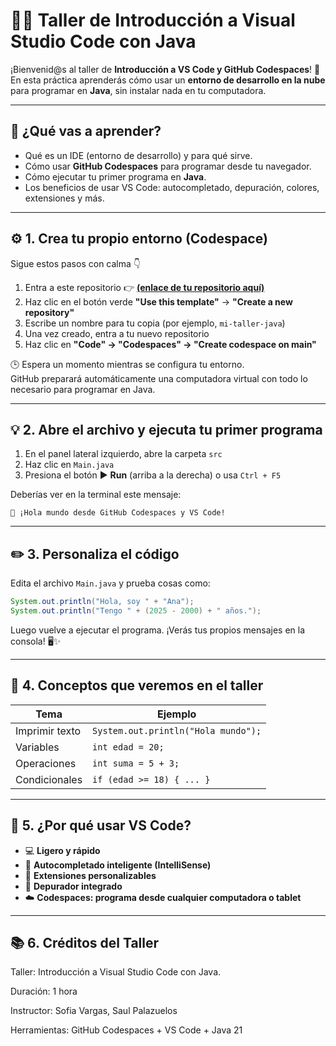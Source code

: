 # 🧑‍💻 Taller de Introducción a Visual Studio Code con Java

¡Bienvenid@s al taller de **Introducción a VS Code y GitHub Codespaces**! 🎉  
En esta práctica aprenderás cómo usar un **entorno de desarrollo en la nube** para programar en **Java**, sin instalar nada en tu computadora.

---

## 🚀 ¿Qué vas a aprender?

- Qué es un IDE (entorno de desarrollo) y para qué sirve.  
- Cómo usar **GitHub Codespaces** para programar desde tu navegador.  
- Cómo ejecutar tu primer programa en **Java**.  
- Los beneficios de usar VS Code: autocompletado, depuración, colores, extensiones y más.

---

## ⚙️ 1. Crea tu propio entorno (Codespace)

Sigue estos pasos con calma 👇

1. Entra a este repositorio 👉 [**(enlace de tu repositorio aquí)**](https://github.com/TU_USUARIO/taller-java-vscode)  
2. Haz clic en el botón verde **"Use this template"** → **"Create a new repository"**  
3. Escribe un nombre para tu copia (por ejemplo, `mi-taller-java`)  
4. Una vez creado, entra a tu nuevo repositorio  
5. Haz clic en **"Code" → "Codespaces" → "Create codespace on main"**

🕒 Espera un momento mientras se configura tu entorno.  
GitHub preparará automáticamente una computadora virtual con todo lo necesario para programar en Java.

---

## 💡 2. Abre el archivo y ejecuta tu primer programa

1. En el panel lateral izquierdo, abre la carpeta `src`  
2. Haz clic en `Main.java`  
3. Presiona el botón ▶️ **Run** (arriba a la derecha) o usa `Ctrl + F5`

Deberías ver en la terminal este mensaje:

`👋 ¡Hola mundo desde GitHub Codespaces y VS Code!`


---

## ✏️ 3. Personaliza el código

Edita el archivo `Main.java` y prueba cosas como:

```java
System.out.println("Hola, soy " + "Ana");
System.out.println("Tengo " + (2025 - 2000) + " años.");
```
Luego vuelve a ejecutar el programa.
¡Verás tus propios mensajes en la consola! 🖥️✨

---

## 🎯 4. Conceptos que veremos en el taller

| Tema | Ejemplo |
|------|----------|
| Imprimir texto | `System.out.println("Hola mundo");` |
| Variables | `int edad = 20;` |
| Operaciones | `int suma = 5 + 3;` |
| Condicionales | `if (edad >= 18) { ... }` |

---

## 🌈 5. ¿Por qué usar VS Code?

- 💻 **Ligero y rápido**  
- 🔮 **Autocompletado inteligente (IntelliSense)**  
- 🧩 **Extensiones personalizables**  
- 🐞 **Depurador integrado**  
- ☁️ **Codespaces: programa desde cualquier computadora o tablet**

---

## 📚 6. Créditos del Taller

Taller: Introducción a Visual Studio Code con Java. 

Duración: 1 hora 

Instructor: Sofia Vargas, Saul Palazuelos 

Herramientas: GitHub Codespaces + VS Code + Java 21


